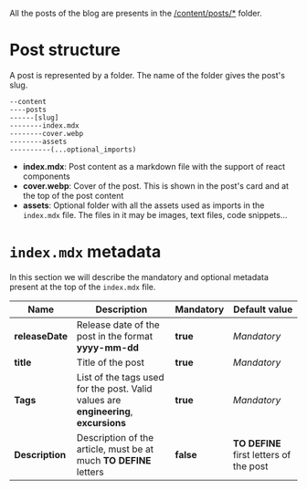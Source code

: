All the posts of the blog are presents in the [/content/posts/\*](../content/posts/)
folder.

# Post structure

A post is represented by a folder. The name of the folder gives the post's slug.

```
--content
----posts
------[slug]
--------index.mdx
--------cover.webp
--------assets
----------(...optional_imports)
```

- **index.mdx**: Post content as a markdown file with the support of react components
- **cover.webp**: Cover of the post. This is shown in the post's card and at the top of
  the post content
- **assets**: Optional folder with all the assets used as imports in the `index.mdx` file. The files in it may be images, text files, code snippets...

# `index.mdx` metadata

In this section we will describe the mandatory and optional metadata present at
the top of the `index.mdx` file.

| Name            | Description                                                                          | Mandatory | Default value                           |
| --------------- | ------------------------------------------------------------------------------------ | --------- | --------------------------------------- |
| **releaseDate** | Release date of the post in the format **yyyy-mm-dd**                                | **true**  | _Mandatory_                             |
| **title**       | Title of the post                                                                    | **true**  | _Mandatory_                             |
| **Tags**        | List of the tags used for the post. Valid values are **engineering**, **excursions** | **true**  | _Mandatory_                             |
| **Description** | Description of the article, must be at much **TO DEFINE** letters                    | **false** | **TO DEFINE** first letters of the post |
